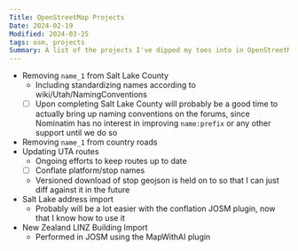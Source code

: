 ```yaml
---
Title: OpenStreetMap Projects
Date: 2024-02-19
Modified: 2024-03-25
tags: osm, projects
Summary: A list of the projects I've dipped my toes into in OpenStreetMap
---
```



- Removing `name_1` from Salt Lake County
    - Including standardizing names according to wiki/Utah/NamingConventions
    - [ ] Upon completing Salt Lake County will probably be a good time to actually bring up naming conventions on the forums, since Nominatim has no interest in improving `name:prefix` or any other support until we do so
- Removing `name_1` from country roads
- Updating UTA routes
    - Ongoing efforts to keep routes up to date
    - [ ] Conflate platform/stop names
    - Versioned download of stop geojson is held on to so that I can just diff against it in the future
- Salt Lake address import
    - Probably will be a lot easier with the conflation JOSM plugin, now that I know how to use it
- New Zealand LINZ Building Import
    - Performed in JOSM using the MapWithAI plugin